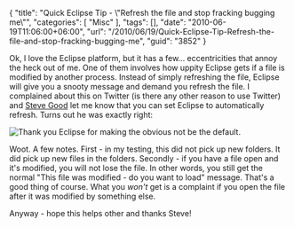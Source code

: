 {
	"title": "Quick Eclipse Tip - \\\"Refresh the file and stop fracking bugging me\\\"",
	"categories": [
		"Misc"
	],
	"tags": [],
	"date": "2010-06-19T11:06:00+06:00",
	"url": "/2010/06/19/Quick-Eclipse-Tip-Refresh-the-file-and-stop-fracking-bugging-me",
	"guid": "3852"
}

Ok, I love the Eclipse platform, but it has a few... eccentricities that annoy the heck out of me. One of them involves how uppity Eclipse gets if a file is modified by another process. Instead of simply refreshing the file, Eclipse will give you a snooty message and demand you refresh the file. I complained about this on Twitter (is there any other reason to use Twitter) and <a href="http://stevegood.org/">Steve Good</a> let me know that you can set Eclipse to automatically refresh. Turns out he was exactly right:

<p>

<img src="http://www.raymondcamden.com/images/refresh.png" title="Thank you Eclipse for making the obvious not be the default." />

<p>

Woot. A few notes. First - in my testing, this did not pick up new folders. It did pick up new files in the folders. Secondly - if you have a file open and it's modified, you will not lose the file. In other words, you still get the normal "This file was modified - do you want to load" message. That's a good thing of course. What you <i>won't</i> get is a complaint if you open the file after it was modified by something else.

<p>

Anyway - hope this helps other and thanks Steve!